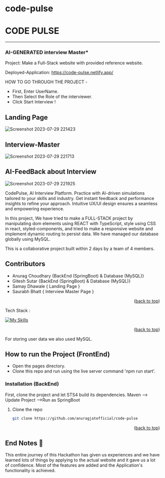# code-pulse

# CODE PULSE

-----
###  AI-GENERATED interview Master* 

Project: Make a Full-Stack website with provided reference website.

Deployed-Application: https://code-pulse.netlify.app/

HOW TO GO THROUGH THE PROJECT -
- First, Enter UserName.
- Then Select the Role of the interviewer.
- Click Start Interview !

## Landing Page 

![Screenshot 2023-07-29 221423](https://github.com/anuragjatofficial/code-pulse/assets/121215502/f714844a-0112-4a76-83c1-4dbb373c7b78)


## Interview-Master

![Screenshot 2023-07-29 221713](https://github.com/anuragjatofficial/code-pulse/assets/121215502/eec8e0d3-05e2-4ce6-921b-fe010017af20)


## AI-FeedBack about Interview

![Screenshot 2023-07-29 221925](https://github.com/anuragjatofficial/code-pulse/assets/121215502/4b6f029e-832f-45b5-8cc1-d2aa94331feb)


CodePulse, AI Interview Platform. Practice with AI-driven simulations tailored to your skills and industry. Get instant feedback and performance insights to refine your approach. Intuitive UX/UI design ensures a seamless and empowering experience.

In this project, We have tried to make a FULL-STACK project by manipulating dom elements using REACT with TypeScript, style using CSS in react, styled-components, and tried to make a responsive website and implement dynamic routing to persist data. We have managed our database globally using MySQL. 

This is a collaborative project built within 2 days by a team of 4 members.


 ## Contributors <br/>
 - Anurag Choudhary {BackEnd (SpringBoot) & Database (MySQL)}<br/>
 - Gitesh Sutar {BackEnd (SpringBoot) & Database (MySQL)}<br/>
 - Samay Dhawale { Landing Page }<br/>
 - Saurabh Bhatt { Interview Master Page }<br/>
 
 <p align="right">(<a href="#readme-top">back to top</a>)</p>


Tech Stack :

[![My Skills](https://skillicons.dev/icons?i=java,spring,maven,mysql,github,postman,hibernate,react,typescript,css,vscode&theme=light)](https://skillicons.dev)
<p align="right">(<a href="#readme-top">back to top</a>)</p>

For storing user data we also used MySQL.

## How to run the Project (FrontEnd)
* Open the pages directory.
* Clone this repo and run using the live server command 'npm run start'.

### Installation (BackEnd)

First, clone the project and let STS4 build its dependencies. Maven --> Update Project -->Run as SpringBoot

1. Clone the repo
   ```sh
   git clone https://github.com/anuragjatofficial/code-pulse
   ```


<p align="right">(<a href="#readme-top">back to top</a>)</p>

## End Notes 📑
This entire journey of this Hackathon has given us experiences and we have learned lots of things by applying to the actual website and it gave us a lot of confidence. Most of the features are added and the Application's functionality is achieved.
